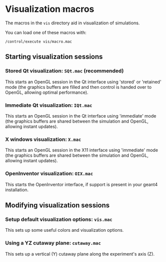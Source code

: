 # Visualization macros

The macros in the `vis` directory aid in visualization of simulations.

You can load one of these macros with:
```
/control/execute vis/macro.mac
```

## Starting visualization sessions

### Stored Qt visualization: `SQt.mac` (recommended)

This starts an OpenGL session in the Qt interface using 'stored' or 'retained' mode (the graphics buffers are filled and then control is handed over to OpenGL, allowing optimal performance).

### Immediate Qt visualization: `IQt.mac`

This starts an OpenGL session in the Qt interface using 'immediate' mode (the graphics buffers are shared between the simulation and OpenGL, allowing instant updates).

### X windows visualization: `X.mac`

This starts an OpenGL session in the X11 interface using 'immediate' mode (the graphics buffers are shared between the simulation and OpenGL, allowing instant updates).

### OpenInventor visualization: `OIX.mac`

This starts the OpenInventor interface, if support is present in your geant4 installation.

## Modifying visualization sessions

### Setup default visualization options: `vis.mac`

This sets up some useful colors and visualization options.

### Using a YZ cutaway plane: `cutaway.mac`

This sets up a vertical (Y) cutaway plane along the experiment's axis (Z).
